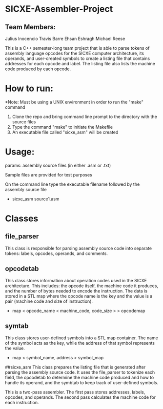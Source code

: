 # SICXE-Assembler-Project

## Team Members:
Julius Inocencio
Travis Barre
Ehsan Eshragh
Michael Reese
	
This is a C++ semester-long team project that is able to parse tokens of assembly language opcodes for the SICXE computer architecture, its operands, and user-created symbols to create a listing file that contains addresses for each opcode and label. The listing file also lists the machine code produced by each opcode. 


# How to run:

*Note: Must be using a UNIX environment in order to run the "make" command

1. Clone the repo and bring command line prompt to the directory with the source files
2. Type the command "make" to initiate the Makefile
3. An executable file called "sicxe_asm" will be created


# Usage:

params: assembly source files (in either .asm or .txt)

Sample files are provided for test purposes

On the command line type the executable filename followed by the assembly source file

- sicxe_asm source1.asm

# Classes

## file_parser
This class is responsible for parsing assembly source code into separate tokens: labels, opcodes, operands, and comments. 


## opcodetab
This class stores information about operation codes used in the SICXE architecture. This includes: the opcode itself, the machine code it produces, and the number of bytes needed to encode the instruction. The data is stored in a STL map where the opcode name is the key and the value is a pair (machine code and size of instruction).

- map < opcode_name < machine_code, code_size > > opcodemap 


## symtab
This class stores user-defined symbols into a STL map container. The name of the symbol acts as the key, while the address of that symbol represents the value. 

- map < symbol_name, address > symbol_map


##sicxe_asm
This class prepares the listing file that is generated after parsing the assembly source code. It uses the file_parser to tokenize each field, the opcodetab to determine the machine code produced and how to handle its operand, and the symbtab to keep track of user-defined symbols. 

This is a two-pass assembler. The first pass stores addresses, labels, opcodes, and operands. The second pass calculates the machine code for each instruction.
